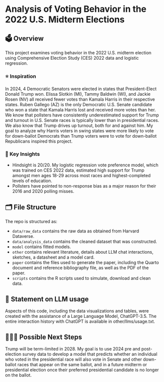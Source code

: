 # Analysis of Voting Behavior in the 2022 U.S. Midterm Elections

## 🗳️ Overview
This project examines voting behavior in the 2022 U.S. midterm election using Comprehensive Election Study (CES) 2022 data and logistic regression.

### ⭐️ Inspiration
In 2024, 4 Democratic Senators were elected in states that President-Elect Donald Trump won. Elissa Slotkin (MI), Tammy Baldwin (WI), and Jackie Rosen (NV) all received fewer votes than Kamala Harris in their respective states. Ruben Gallego (AZ) is the only Democratic U.S. Senate candidate who won a state that Kamala Harris lost and received more votes than her. We know that pollsters have consistently underestimated support for Trump and turnout in U.S. Senate races is typically lower than in presidential races. We also know that Trump drives up turnout, both for and against him. My goal to analyze why Harris voters in swing states were more likely to vote for down-ballot Democrats than Trump voters were to vote for down-ballot Republicans inspired this project. 

### 👀 Key Insights
- Hindsight is 20/20. My logistic regression vote preference model, which was trained on CES 2022 data, estimated high support for Trump amongst men ages 18-29 across most races and highest-completed levels of education.
- Pollsters have pointed to non-response bias as a major reason for their 2016 and 2020 polling misses. 

## 🗂️ File Structure

The repo is structured as:

-   `data/raw_data` contains the raw data as obtained from Harvard Dataverse.
-   `data/analysis_data` contains the cleaned dataset that was constructed.
-   `model` contains fitted models. 
-   `other` contains relevant literature, details about LLM chat interactions, sketches, a datasheet and a model card.
-   `paper` contains the files used to generate the paper, including the Quarto document and reference bibliography file, as well as the PDF of the paper. 
-   `scripts` contains the R scripts used to simulate, download and clean data.


## 🤖 Statement on LLM usage
Aspects of this code, including the data visualizations and tables, were created with the assistance of a Large Language Model, ChatGPT-3.5. The entire interaction history with ChatGPT is available in other/llms/usage.txt.

## 👩🏻‍💻 Possible Next Steps
Trump will be term-limited in 2028. My goal is to use 2024 pre and post-election survey data to develop a model that predicts whether an individual who voted in the presidential race will also vote in Senate and other down-ballot races that appear on the same ballot, and in a future midterm or presidential election once their preferred presidential candidate is no longer on the ballot.
